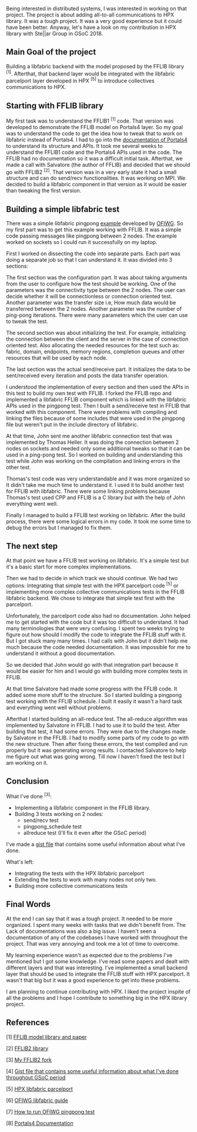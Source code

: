 Being interested in distributed systems, I was interested in working on that project. The project is about adding all-to-all communications to HPX library. It was a tough project. It was a very good experience but it could have been better. Anyway, let's have a look on my contribution in HPX library with Ste||ar Group in GSoC 2018.

## Main Goal of the project

Building a libfabric backend with the model proposed by the FFLIB library <sup>[1]</sup>. Afterthat, that backend layer would be integrated with the libfabric parcelport layer developed in HPX <sup>[5]</sup> to introduce collectives communications to HPX.

## Starting with FFLIB library

My first task was to understand the FFLIB1 <sup>[1]</sup> code. That version was developed to demonstrate the FFLIB model on Portals4 layer. So my goal was to understand the code to get the idea how to tweak that to work on libfabric instead of Portals4. I had to go into the [documentation of Portals4](http://www.cs.sandia.gov/Portals/portals40.pdf) to understand its structure and APIs. It took me several weeks to understand the FFLIB1 code and the Portals4 APIs used in the code. The FFLIB had no documentation so it was a difficult initial task. Afterthat, we made a call with Salvatore (the author of FFLIB) and decided that we should go with FFLIB2 <sup>[2]</sup>. That version was in a very early state it had a small structure and can do send/recv functionalities. It was working on MPI. We decided to build a libfabric component in that version as it would be easier than tweaking the first version.

## Building a simple libfabric test

There was a simple libfabric pingpong [example](https://github.com/ofiwg/libfabric/blob/master/util/pingpong.c) developed by [OFIWG](https://github.com/ofiwg/ofi-guide/blob/master/OFIGuide.md). So my first part was to get this example working with FFLIB. It was a simple code passing messages like pingpong between 2 nodes. The example worked on sockets so I could run it successfully on my laptop.

First I worked on dissecting the code into separate parts. Each part was doing a separate job so that I can understand it. It was divided into 3 sections:

The first section was the configuration part. It was about taking arguments from the user to configure how the test should be working. One of the parameters was the connectivity type between the 2 nodes. The user can decide whether it will be connectionless or connection oriented test. Another parameter was the transfer size i.e, How much data would be transferred between the 2 nodes. Another parameter was the number of ping-pong iterations. There were many parameters which the user can use to tweak the test.

The second section was about initializing the test. For example, initializing the connection between the client and the server in the case of connection oriented test. Also allocating the needed resources for the test such as: fabric, domain, endpoints, memory regions, completion queues and other resources that will be used by each node.

The last section was the actual send/receive part. It initializes the data to be sent/received every iteration and posts the data transfer operation.

I understood the implementation of every section and then used the APIs in this test to build my own test with FFLIB. I forked the FFLIB repo and implemented a libfabric FFLIB component which is linked with the libfabric APIs used in the pingpong test. Then I built a send/receive test in FFLIB that worked with this component. There were problems with compiling and linking the files because of some includes that were used in the pingpong file but weren't put in the include directory of libfabric.

At that time, John sent me another libfabric connection test that was implemented by Thomas Heller. It was doing the connection between 2 nodes on sockets and needed only some additional tweaks so that it can be used in a ping-pong test. So I worked on building and understanding this test while John was working on the compilation and linking errors in the other test.

Thomas's test code was very understandable and it was more organized so It didn't take me much time to understand it. I used it to build another test for FFLIB with libfabric. There were some linking problems because Thomas's test used CPP and FFLIB is a C library but with the help of John everything went well.

Finally I managed to build a FFLIB test working on libfabric. After the build process, there were some logical errors in my code. It took me some time to debug the errors but I managed to fix them.

## The next step

At that point we have a FFLIB test working on libfabric. It's a simple test but it's a basic start for more complex implementations.

Then we had to decide in which track we should continue. We had two options: Integrating that simple test with the HPX parcelport code <sup>[5]</sup> or implementing more complex collective communications tests in the FFLIB libfabric backend. We chose to integrate that simple test first with the parcelport.

Unfortunately, the parcelport code also had no documentation. John helped me to get started with the code but it was too difficult to understand. It had many terminologies that were very confusing. I spent two weeks trying to figure out how should I modify the code to integrate the FFLIB stuff with it. But I got stuck many many times. I had calls with John but it didn't help me much because the code needed documentation. It was impossible for me to understand it without a good documentation.

So we decided that John would go with that integration part because it would be easier for him and I would go with building more complex tests in FFLIB.

At that time Salvatore had made some progress with the FFLIB code. It added some more stuff to the structure. So I started building a pingpong test working with the FFLIB schedule. I built it easily it wasn't a hard task and everything went well without problems. 

Afterthat I started building an all-reduce test. The all-reduce algorithm was implemented by Salvatore in FFLIB. I had to use it to build the test. After building that test, it had some errors. They were due to the changes made by Salvatore in the FFLIB. I had to modify some parts of my code to go with the new structure. Then after fixing these errors, the test compiled and run properly but it was generating wrong results. I contacted Salvatore to help me figure out what was going wrong. Till now I haven't fixed the test but I am working on it.

## Conclusion

What I've done <sup>[3]</sup>:
- Implementing a libfabric component in the FFLIB library.
- Building 3 tests working on 2 nodes:
  - send/recv test
  - pingpong_schedule test
  - allreduce test (I'll fix it even after the GSoC period)

I've made a [gist file](https://gist.github.com/AhmedSa-mir/f1fdcc8612df83e843d9a69fc2fb52bd) that contains some useful information about what I've done.

What's left:
- Integrating the tests with the HPX libfabric parcelport
- Extending the tests to work with many nodes not only two.
- Building more collective communications tests


## Final Words

At the end I can say that it was a tough project. It needed to be more organized. I spent many weeks with tasks that we didn't benefit from. The Lack of documentations was also a big issue. I haven't seen a documentation of any of the codebases I have worked with throughout the project. That was very annoying and took me a lot of time to overcome.

My learning experience wasn't as expected due to the problems I've mentioned but I got some knowledge. I've read some papers and dealt with different layers and that was interesting. I've implemented a small backend layer that should be used to integrate the FFLIB stuff with HPX parcelport. It wasn't that big but it was a good experience to get into these problems.

I am planning to continue contributing with HPX. I liked the project inspite of all the problems and I hope I contribute to something big in the HPX library project.

## References

[1] [FFLIB model library and paper](https://spcl.inf.ethz.ch/Research/Parallel_Programming/FFlib/)

[2] [FFLIB2 library](https://github.com/SalvatoreDiGirolamo/fflib2)

[3] [My FFLIB2 fork](https://github.com/AhmedSa-mir/fflib2/tree/hpx-libfabric)

[4] [Gist file that contains some useful information about what I've done throughout GSoC period](https://gist.github.com/AhmedSa-mir/f1fdcc8612df83e843d9a69fc2fb52bd) 

[5] [HPX libfabric parcelport](https://github.com/STEllAR-GROUP/hpx/tree/master/plugins/parcelport/libfabric)

[6] [OFIWG libfabric guide](https://github.com/ofiwg/ofi-guide/blob/master/OFIGuide.md)

[7] [How to run OFIWG pingpong test](https://github.com/ofiwg/libfabric/blob/master/man/fi_pingpong.1.md)

[8] [Portals4 Documentation](http://www.cs.sandia.gov/Portals/portals40.pdf)

